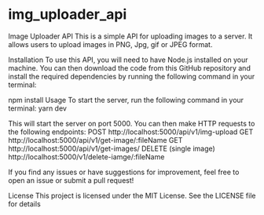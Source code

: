 # img_uploader_api

Image Uploader API
This is a simple API for uploading images to a server. It allows users to upload images in PNG, Jpg, gif or JPEG format.

Installation
To use this API, you will need to have Node.js installed on your machine. You can then download the code from this GitHub repository and install the required dependencies by running the following command in your terminal:

npm install
Usage
To start the server, run the following command in your terminal:
yarn dev

This will start the server on port 5000. You can then make HTTP requests to the following endpoints:
POST http://localhost:5000/api/v1/img-upload
GET  http://localhost:5000/api/v1/get-image/:fileName
GET  http://localhost:5000/api/v1/get-images/
DELETE (single image) http://localhost:5000/v1/delete-iamge/:fileName

If you find any issues or have suggestions for improvement, feel free to open an issue or submit a pull request!

License
This project is licensed under the MIT License. See the LICENSE file for details
